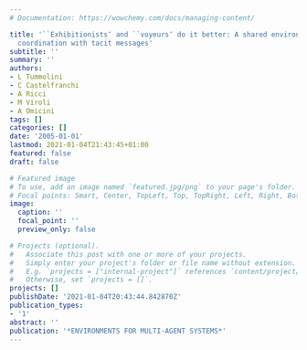 ```yaml
---
# Documentation: https://wowchemy.com/docs/managing-content/

title: '``Exhibitionists″ and ``voyeurs″ do it better: A shared environment for flexible
  coordination with tacit messages'
subtitle: ''
summary: ''
authors:
- L Tummolini
- C Castelfranchi
- A Ricci
- M Viroli
- A Omicini
tags: []
categories: []
date: '2005-01-01'
lastmod: 2021-01-04T21:43:45+01:00
featured: false
draft: false

# Featured image
# To use, add an image named `featured.jpg/png` to your page's folder.
# Focal points: Smart, Center, TopLeft, Top, TopRight, Left, Right, BottomLeft, Bottom, BottomRight.
image:
  caption: ''
  focal_point: ''
  preview_only: false

# Projects (optional).
#   Associate this post with one or more of your projects.
#   Simply enter your project's folder or file name without extension.
#   E.g. `projects = ["internal-project"]` references `content/project/deep-learning/index.md`.
#   Otherwise, set `projects = []`.
projects: []
publishDate: '2021-01-04T20:43:44.842870Z'
publication_types:
- '1'
abstract: ''
publication: '*ENVIRONMENTS FOR MULTI-AGENT SYSTEMS*'
---
```

